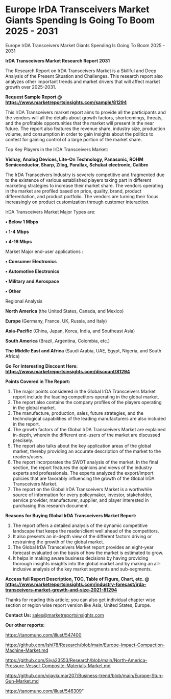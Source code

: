 # Europe IrDA Transceivers Market Giants Spending Is Going To Boom 2025 - 2031
Europe IrDA Transceivers Market Giants Spending Is Going To Boom 2025 - 2031

<strong>IrDA Transceivers Market Research Report 2031</strong>

The Research Report on IrDA Transceivers Market is a Skillful and Deep Analysis of the Present Situation and Challenges. This research report also analyzes other important trends and market drivers that will affect market growth over 2025-2031.

<strong>Request Sample Report @ <a href=https://www.marketreportsinsights.com/sample/81294>https://www.marketreportsinsights.com/sample/81294</a></strong>

This IrDA Transceivers market report aims to provide all the participants and the vendors will all the details about growth factors, shortcomings, threats, and the profitable opportunities that the market will present in the near future. The report also features the revenue share, industry size, production volume, and consumption in order to gain insights about the politics to contest for gaining control of a large portion of the market share.

Top Key Players in the IrDA Transceivers Market:

<strong>Vishay, Analog Devices, Lite-On Technology, Panasonic, ROHM Semiconductor, Sharp, Zilog, Parallax, Schukat electronic, Calibre</strong>

The IrDA Transceivers Industry is severely competitive and fragmented due to the existence of various established players taking part in different marketing strategies to increase their market share. The vendors operating in the market are profiled based on price, quality, brand, product differentiation, and product portfolio. The vendors are turning their focus increasingly on product customization through customer interaction.

IrDA Transceivers Market Major Types are:

<strong>• Below 1 Mbps

• 1-4 Mbps

• 4-16 Mbps</strong>

Market Major end-user applications :

<strong>• Consumer Electronics

• Automotive Electronics

• Military and Aerospace

• Other</strong>

Regional Analysis

</u><strong><b>North America</b></strong> (the United States, Canada, and Mexico)

<strong><b>Europe </b></strong>(Germany, France, UK, Russia, and Italy)

<strong><b>Asia-Pacific</b></strong> (China, Japan, Korea, India, and Southeast Asia)

<strong><b>South America</b></strong> (Brazil, Argentina, Colombia, etc.)

<strong><b>The Middle East and Africa</b></strong> (Saudi Arabia, UAE, Egypt, Nigeria, and South Africa)

<strong>Go For Interesting Discount Here: <a href=https://www.marketreportsinsights.com/discount/81294>https://www.marketreportsinsights.com/discount/81294</a></strong>

<strong>Points Covered in The Report:</strong>
<ol>
  <li>The major points considered in the Global IrDA Transceivers Market report include the leading competitors operating in the global market.</li>
  <li>The report also contains the company profiles of the players operating in the global market.</li>
  <li>The manufacture, production, sales, future strategies, and the technological capabilities of the leading manufacturers are also included in the report.</li>
  <li>The growth factors of the Global IrDA Transceivers Market are explained in-depth, wherein the different end-users of the market are discussed precisely.</li>
  <li>The report also talks about the key application areas of the global market, thereby providing an accurate description of the market to the readers/users.</li>
  <li>The report incorporates the SWOT analysis of the market. In the final section, the report features the opinions and views of the industry experts and professionals. The experts analyzed the export/import policies that are favorably influencing the growth of the Global IrDA Transceivers Market.</li>
  <li>The report on the Global IrDA Transceivers Market is a worthwhile source of information for every policymaker, investor, stakeholder, service provider, manufacturer, supplier, and player interested in purchasing this research document.</li>
</ol>
<strong>Reasons for Buying Global IrDA Transceivers Market Report:</strong>

<ol>
  <li>The report offers a detailed analysis of the dynamic competitive landscape that keeps the reader/client well ahead of the competitors.</li>
  <li>It also presents an in-depth view of the different factors driving or restraining the growth of the global market.</li>
  <li>The Global IrDA Transceivers Market report provides an eight-year forecast evaluated on the basis of how the market is estimated to grow.</li>
  <li>It helps in making aware business decisions by having providing thorough insights insights into the global market and by making an all-inclusive analysis of the key market segments and sub-segments.</li>
</ol>
<strong>Access full Report Description, TOC, Table of Figure, Chart, etc. @ <a href=https://www.marketreportsinsights.com/industry-forecast/irda-transceivers-market-growth-and-size-2021-81294>https://www.marketreportsinsights.com/industry-forecast/irda-transceivers-market-growth-and-size-2021-81294</a></strong>


Thanks for reading this article; you can also get individual chapter wise section or region wise report version like Asia, United States, Europe.

<strong>Contact Us:</strong>
sales@marketreportsinsights.com

<strong>Our other reports:</strong>

<a href=https://tanomuno.com/illust/547400>https://tanomuno.com/illust/547400</a>

<a href=https://github.com/Ishi78/Research/blob/main/Europe-Impact-Compaction-Machine-Market.md>https://github.com/Ishi78/Research/blob/main/Europe-Impact-Compaction-Machine-Market.md</a>

<a href=https://github.com/Siya23553/Research/blob/main/North-America-Pressure-Vessel-Composite-Materials-Market.md>https://github.com/Siya23553/Research/blob/main/North-America-Pressure-Vessel-Composite-Materials-Market.md</a>

<a href=https://github.com/vijaykumar207/Business-trend/blob/main/Europe-Stun-Gun-Market.md>https://github.com/vijaykumar207/Business-trend/blob/main/Europe-Stun-Gun-Market.md</a>

<a href=https://tanomuno.com/illust/546309>https://tanomuno.com/illust/546309</a>"
